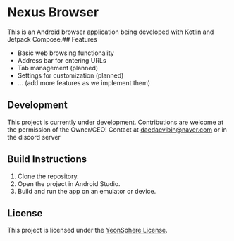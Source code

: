 # Nexus Browser

This is an Android browser application being developed with Kotlin and Jetpack Compose.## Features

* Basic web browsing functionality
* Address bar for entering URLs
* Tab management (planned)
* Settings for customization (planned)
* ... (add more features as we implement them)

## Development

This project is currently under development. Contributions are welcome at the permission of the Owner/CEO!  Contact at daedaevibin@naver.com or in the discord server

## Build Instructions

1. Clone the repository.
2. Open the project in Android Studio.
3. Build and run the app on an emulator or device.

## License

This project is licensed under the [YeonSphere License](LICENSE).
